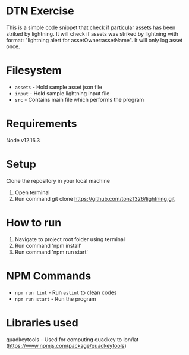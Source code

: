 # DTN Exercise
This is a simple code snippet that check if particular assets has been striked by lightning.
It will check if assets was striked by lightning with format: "lightning alert for assetOwner:assetName".
It will only log asset once.

# Filesystem
* ```assets``` - Hold sample asset json file
* ```input``` - Hold sample lightning input file
* ```src``` - Contains main file which performs the program

# Requirements
Node v12.16.3

# Setup
Clone the repository in your local machine
1. Open terminal
2. Run command git clone https://github.com/tonz1326/lightning.git

# How to run
1. Navigate to project root folder using terminal
2. Run command 'npm install'
3. Run command 'npm run start'

# NPM Commands
* ```npm run lint``` - Run ```eslint``` to clean codes
* ```npm run start``` - Run the program

# Libraries used
quadkeytools - Used for computing quadkey to lon/lat (https://www.npmjs.com/package/quadkeytools)
